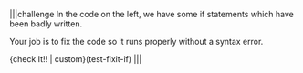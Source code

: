 |||challenge
In the code on the left, we have some if statements which have been badly written.

Your job is to fix the code so it runs properly without a syntax error.

{check It!! | custom}(test-fixit-if)
|||